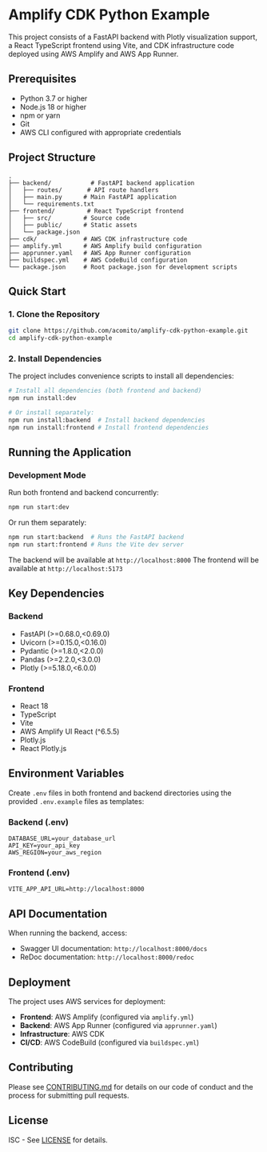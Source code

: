 # Amplify CDK Python Example

This project consists of a FastAPI backend with Plotly visualization support, a React TypeScript frontend using Vite, and CDK infrastructure code deployed using AWS Amplify and AWS App Runner.

## Prerequisites

- Python 3.7 or higher
- Node.js 18 or higher
- npm or yarn
- Git
- AWS CLI configured with appropriate credentials

## Project Structure

```
.
├── backend/           # FastAPI backend application
│   ├── routes/       # API route handlers
│   ├── main.py      # Main FastAPI application
│   └── requirements.txt
├── frontend/         # React TypeScript frontend
│   ├── src/         # Source code
│   ├── public/      # Static assets
│   └── package.json
├── cdk/             # AWS CDK infrastructure code
├── amplify.yml      # AWS Amplify build configuration
├── apprunner.yaml   # AWS App Runner configuration
├── buildspec.yml    # AWS CodeBuild configuration
└── package.json     # Root package.json for development scripts
```

## Quick Start

### 1. Clone the Repository

```bash
git clone https://github.com/acomito/amplify-cdk-python-example.git
cd amplify-cdk-python-example
```

### 2. Install Dependencies

The project includes convenience scripts to install all dependencies:

```bash
# Install all dependencies (both frontend and backend)
npm run install:dev

# Or install separately:
npm run install:backend  # Install backend dependencies
npm run install:frontend # Install frontend dependencies
```

## Running the Application

### Development Mode

Run both frontend and backend concurrently:

```bash
npm run start:dev
```

Or run them separately:

```bash
npm run start:backend  # Runs the FastAPI backend
npm run start:frontend # Runs the Vite dev server
```

The backend will be available at `http://localhost:8000`
The frontend will be available at `http://localhost:5173`

## Key Dependencies

### Backend

- FastAPI (>=0.68.0,<0.69.0)
- Uvicorn (>=0.15.0,<0.16.0)
- Pydantic (>=1.8.0,<2.0.0)
- Pandas (>=2.2.0,<3.0.0)
- Plotly (>=5.18.0,<6.0.0)

### Frontend

- React 18
- TypeScript
- Vite
- AWS Amplify UI React (^6.5.5)
- Plotly.js
- React Plotly.js

## Environment Variables

Create `.env` files in both frontend and backend directories using the provided `.env.example` files as templates:

### Backend (.env)

```env
DATABASE_URL=your_database_url
API_KEY=your_api_key
AWS_REGION=your_aws_region
```

### Frontend (.env)

```env
VITE_APP_API_URL=http://localhost:8000
```

## API Documentation

When running the backend, access:

- Swagger UI documentation: `http://localhost:8000/docs`
- ReDoc documentation: `http://localhost:8000/redoc`

## Deployment

The project uses AWS services for deployment:

- **Frontend**: AWS Amplify (configured via `amplify.yml`)
- **Backend**: AWS App Runner (configured via `apprunner.yaml`)
- **Infrastructure**: AWS CDK
- **CI/CD**: AWS CodeBuild (configured via `buildspec.yml`)

## Contributing

Please see [CONTRIBUTING.md](frontend/CONTRIBUTING.md) for details on our code of conduct and the process for submitting pull requests.

## License

ISC - See [LICENSE](frontend/LICENSE) for details.
